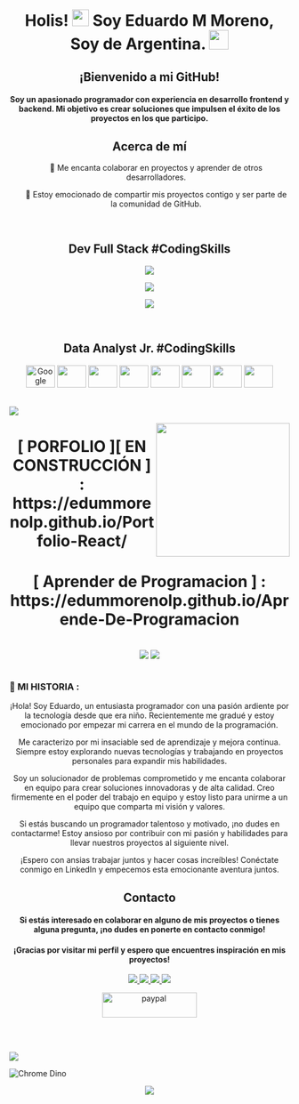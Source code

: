 
<h1 align="center"> Holis! <img src = "https://raw.githubusercontent.com/MartinHeinz/MartinHeinz/master/wave.gif" width = 30px> Soy Eduardo M Moreno, Soy de Argentina. <img width = 35px src="https://images.emojiterra.com/openmoji/v13.1/512px/1f1e6-1f1f7.png"> </h1> 

<!--
BIENVENIDO/A AL BACK STAGE.... DE EDUARDO M MORENO.
Puedes usar de guia para realizar tu github.
Pero recuerda, siempre dar las gracias en mis redes..
Y si te sobra unos pesos donar en los QR que tienes debajo. 
Desde ya muchas gracias por usarme como referencia y mucha suerte con el CODIGO !.
-->

<h2 align="center">¡Bienvenido a mi GitHub!</h2>

<h4 align="center">Soy un apasionado programador con experiencia en desarrollo frontend y backend. Mi objetivo es crear soluciones que impulsen el éxito de los proyectos en los que participo.</h4>

<h2 align="center">Acerca de mí</h2>
<ul align="center">
<p> 🌟 Me encanta colaborar en proyectos y aprender de otros desarrolladores.</p>
<p> 🚀 Estoy emocionado de compartir mis proyectos contigo y ser parte de la comunidad de GitHub.</p>
</ul>

<br clear="both">

<h2 align="center"> Dev Full Stack #CodingSkills </h2> 
<!--tech stack icons-->
<p align="center">
  <a href="">
    <img src="https://skillicons.dev/icons?i=html,css,js,bootstrap,git,github,powershell&perline=14" />
  </a>
</p>
<p align="center">
  <a href="">
    <img src="https://skillicons.dev/icons?i=java,spring,mysql,sqlite,py,react,vscode&perline=14" />
  </a>
</p>
<p align="center">
  <a href="">
    <img src="https://skillicons.dev/icons?i=npm,prisma,nextjs,nodejs&perline=14" />
  </a>
</p>

<br clear="both">

<h2 align="center"> Data Analyst Jr. #CodingSkills </h2>
<div align="center">
  <a href="https://docs.google.com/"><img src="https://media.flaticon.com/dist/min/img/landing/gsuite/sheets.svg" height="40" width="52" alt="Google Sheets" /></a>
  <a href="https://looker.com/"><img src="https://www.gstatic.com/analytics-lego/svg/ic_looker_studio.svg" height="40" width="52 alt="Looker Studio logo" /></a>
  <a href="https://colab.research.google.com/"><img src="https://upload.wikimedia.org/wikipedia/commons/thumb/d/d0/Google_Colaboratory_SVG_Logo.svg/2560px-Google_Colaboratory_SVG_Logo.svg.png" height="40" width="52 alt="Google Colab logo" /></a>
  <a href="https://www.deepnote.com/"><img src="https://avatars.githubusercontent.com/u/45339858?s=280&v=4" height="40" width="52 alt="Deepnote logo" /></a>
  <a href="https://numpy.org/"><img src="https://cdn.worldvectorlogo.com/logos/numpy-1.svg" height="40" width="52 alt="Numpy" /></a>
  <a href="https://pandas.pydata.org/"><img src="https://upload.wikimedia.org/wikipedia/commons/thumb/2/22/Pandas_mark.svg/250px-Pandas_mark.svg.png" height="40" width="52 alt="Pandas" /></a>
  <a href="https://matplotlib.org/"><img src="https://upload.wikimedia.org/wikipedia/commons/thumb/8/84/Matplotlib_icon.svg/1200px-Matplotlib_icon.svg.png" height="40" width="52 alt="Matplotlib" /></a>
  <a href="https://seaborn.pydata.org/"><img src="https://avatars.githubusercontent.com/u/22799945?s=200&v=4" height="40" width="52 alt="Seaborn" /></a>
</div>

<br clear="both">

<a href="https://www.youtube.com/watch?v=dQw4w9WgXcQ"><img src="https://user-images.githubusercontent.com/73097560/115834477-dbab4500-a447-11eb-908a-139a6edaec5c.gif"></a>

<img align= "right" width= "240" src= "https://pa1.narvii.com/6580/8098c6e9207376889eeb0532d9f5a0723c4d73f5_hq.gif"/>

<div align="center" >
  <h1> [ PORFOLIO ][ EN CONSTRUCCIÓN ] : https://edummorenolp.github.io/Portfolio-React/  </h1>
  </div>

<div align="center" >
  <h1> [ Aprender de Programacion ] : https://edummorenolp.github.io/Aprende-De-Programacion </h1>
  </div>
<br/>



<!-- ### Tu apoyo hace la diferencia. Si valoras los aportes a la comunidad que realizo y deseas contribuir a su continuidad, te invito a realizar una donación. Cada aporte, por pequeño que sea, ayuda a mantener este proyecto en marcha y a seguir brindando un servicio de calidad. ¡Gracias por tu generosidad y apoyo!

<div align="center" >
<a>
  <p> QR Cafecito MercadoPago </p>
<img src="./QRCafecitoSolo.png" alt="QR Cafecito" height="200" />
</a>
<a>
  <p> QR Cafecito PayPal </p>
<img src="./QRCafecitoPayPal.png" alt="QR Cafecito" height="200" />
</a>
</div>
<br/>  -->

<div align="center"><img src="https://github-readme-stats.vercel.app/api?username=EduMMorenolp&show_icons=true&count_private=true&hide_border=true&rank_icon=github&theme=gruvbox" align="center" /> 
  <source align="center"
    srcset="https://github-readme-stats.vercel.app/api/top-langs/?username=EduMMorenolp&layout=compact&langs_count=8&theme=radical"
    media="(prefers-color-scheme: dark)" />
  <source align="center"
    srcset="https://github-readme-stats.vercel.app/api/top-langs/?username=EduMMorenolp&layout=compact&langs_count=8&theme=default"
    media="(prefers-color-scheme: light), (prefers-color-scheme: no-preference)" />
  <img src="https://github-readme-stats.vercel.app/api/top-langs/?username=EduMMorenolp&layout=compact&langs_count=8&theme=gruvbox" align="center"/>
</div> 

<br/>  

### 🧭 MI HISTORIA :

<p align="center">¡Hola! Soy Eduardo, un entusiasta programador con una pasión ardiente por la tecnología desde que era niño. Recientemente me gradué y estoy emocionado por empezar mi carrera en el mundo de la programación.</p>
<p align="center">Me caracterizo por mi insaciable sed de aprendizaje y mejora continua. Siempre estoy explorando nuevas tecnologías y trabajando en proyectos personales para expandir mis habilidades.</p>
<p align="center">Soy un solucionador de problemas comprometido y me encanta colaborar en equipo para crear soluciones innovadoras y de alta calidad. Creo firmemente en el poder del trabajo en equipo y estoy listo para unirme a un equipo que comparta mi visión y valores.</p>
<p align="center">Si estás buscando un programador talentoso y motivado, ¡no dudes en contactarme! Estoy ansioso por contribuir con mi pasión y habilidades para llevar nuestros proyectos al siguiente nivel.</p>
<p align="center">¡Espero con ansias trabajar juntos y hacer cosas increíbles! Conéctate conmigo en LinkedIn y empecemos esta emocionante aventura juntos.</p>

<h2 align="center">Contacto</h2>

<h4 align="center"> Si estás interesado en colaborar en alguno de mis proyectos o tienes alguna pregunta, ¡no dudes en ponerte en contacto conmigo!</h4>

<h4 align="center"> ¡Gracias por visitar mi perfil y espero que encuentres inspiración en mis proyectos!</h4>

<p align="center">
  <a href="https://www.linkedin.com/in/eduardo-m-moreno-programador/">
    <img src="https://skillicons.dev/icons?i=linkedin&perline=14" />
  </a>
 
  <a href="https://www.instagram.com/edu.m.morenolp/">
    <img src="https://skillicons.dev/icons?i=instagram&perline=14" />
  </a>
  <a href="https://twitter.com/EduMMorenolp">
    <img src="https://skillicons.dev/icons?i=twitter&perline=14" />
  </a>
  
  <a href="mailto:e.m.morenolp@gmail.com" target="_blank">
    <img src="https://skillicons.dev/icons?i=gmail&perline=14" />
  </a>
</p>



<p align = "center"><a href="https://github.com/EduMMorenolp/EduMMorenolp/blob/main/QRCafecitoPayPal.png"> <img align="center" src="https://cdn.buymeacoffee.com/buttons/v2/default-yellow.png" height="45" width="170" alt="paypal" /></a></p><br><br>

<a href="https://www.youtube.com/watch?v=dQw4w9WgXcQ"><img src="https://user-images.githubusercontent.com/73097560/115834477-dbab4500-a447-11eb-908a-139a6edaec5c.gif"></a>

![Chrome Dino](https://mir-s3-cdn-cf.behance.net/project_modules/max_1200/4ff07986208593.5d9a654e92f36.gif)

<div align="center">
  <img src="https://profile-counter.glitch.me/EduM/count.svg?"  />
</div>
